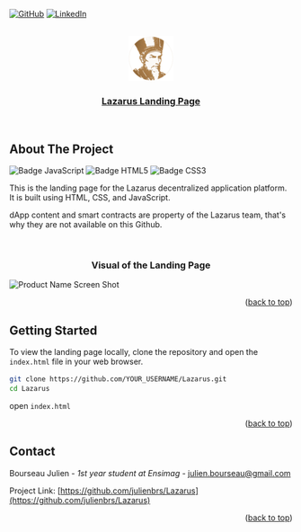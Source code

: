 <a name="readme-top"></a>
[![GitHub](https://img.shields.io/badge/github-%23121011.svg?style=for-the-badge&logo=github&logoColor=white)](https://github.com/julienbrs)
[![LinkedIn][linkedin-shield]][linkedin-url]

<!-- PROJECT LOGO -->
<br />
<div align="center">
  <a href="https://github.com/julienbrs/Lazarus">
    <img src="assets/logo_lazarus.png" alt="Logo" width="80" height="80">
  </a>

<h3 align="center"><a href=#>Lazarus Landing Page</a></h3>
  </p>
</div>

</br>

<!-- ABOUT THE REPO -->

## About The Project

![Badge JavaScript](https://img.shields.io/badge/javascript-%23323330.svg?style=for-the-badge&logo=javascript&logoColor=%23F7DF1E)
![Badge HTML5](https://img.shields.io/badge/html5-%23E34F26.svg?style=for-the-badge&logo=html5&logoColor=white)
![Badge CSS3](https://img.shields.io/badge/css3-%231572B6.svg?style=for-the-badge&logo=css3&logoColor=white)

This is the landing page for the Lazarus decentralized application platform. It is built using HTML, CSS, and JavaScript.

dApp content and smart contracts are property of the Lazarus team, that's why they are not available on this Github.

<br />

<h3 align="center">Visual of the Landing Page</h3>

![Product Name Screen Shot](assets/Maquette_UI_2.png)

<p align="right">(<a href="#readme-top">back to top</a>)</p>

## Getting Started

To view the landing page locally, clone the repository and open the `index.html` file in your web browser.

```bash
git clone https://github.com/YOUR_USERNAME/Lazarus.git
cd Lazarus
```

open `index.html`

<p align="right">(<a href="#readme-top">back to top</a>)</p>

<!-- CONTACT -->

## Contact

Bourseau Julien - _1st year student at Ensimag_ - julien.bourseau@gmail.com

Project Link: [https://github.com/julienbrs/Lazarus](https://github.com/julienbrs/Lazarus)

<p align="right">(<a href="#readme-top">back to top</a>)</p>

[linkedin-shield]: https://img.shields.io/badge/-LinkedIn-black.svg?style=for-the-badge&logo=linkedin&colorB=555
[linkedin-url]: https://www.linkedin.com/in/julien-bourseau-ba2239228
